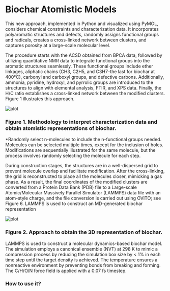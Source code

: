 # Biochar Atomistic Models
This new approach, implemented in Python and visualized using PyMOL, considers chemical constraints and characterization data. It incorporates polyaromatic structures and defects, randomly assigns functional groups and radicals, creates a cross-linked network between clusters, and captures porosity at a large-scale molecular level. 

The procedure starts with the ACSD obtained from BPCA data, followed by utilizing quantitative NMR data to integrate functional groups into the aromatic structures seamlessly. These functional groups include ether linkages, aliphatic chains (CH3, C2H5, and C3H7–the last for biochar at 400°C), carbonyl and carboxyl groups, and defective carbons. Additionally, ammonia, pyridine, hydroxyl, and pyrrolic groups are introduced to the structures to align with elemental analysis, FTIR, and XPS data. Finally, the H/C ratio establishes a cross-linked network between the modified clusters. Figure 1 illustrates this approach.

![plot](./Figures/1.svg)
### Figure 1. Methodology to interpret characterization data and obtain atomistic representations of biochar. 
*Randomly select n-molecules to include the n-functional groups needed. Molecules can be selected multiple times, except for the inclusion of holes. 
Modifications are sequentially illustrated for the same molecule, but the process involves randomly selecting the molecule for each step. 

During construction stages, the structures are in a well-dispersed grid to prevent molecule overlap and facilitate modification. After the cross-linking, the grid is reconstructed to place all the molecules closer, mimicking a gas phase. As a result, the final coordinates of the modified clusters are converted from a Protein Data Bank (PDB) file to a Large-scale Atomic/Molecular Massively Parallel Simulator (LAMMPS) data file with an atom-style charge, and the file conversion is carried out using OVITO; see Figure 6. LAMMPS is used to construct an MD-generated biochar representation

![plot](./Figures/2.svg)
### Figure 2. Approach to obtain the 3D representation of biochar. 

LAMMPS is used to construct a molecular dynamics-based biochar model. The simulation employs a canonical ensemble (NVT) at 298 K to mimic a compression process by reducing the simulation box size by < 1% in each time step until the target density is achieved. The temperature ensures a nonreactive environment by preventing bonds from breaking and forming. The C/H/O/N force field is applied with a 0.07 fs timestep.

###  How to use it? 
